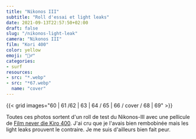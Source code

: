 ```yaml
---
title: "Nikonos III"
subtitle: "Roll d'essai et light leaks"
date: 2021-09-13T22:57:50+02:00
draft: false
slug: "/nikonos-light-leak"
camera: "Nikonos III"
film: "Kori 400"
color: yellow
emoji: "🏄‍♂️"
categories:
- surf
resources:
- src: "*.webp"
- src: "*67.webp"
  name: "cover"
---
```


 {{< grid images="60 | 61 /62 | 63 | 64 / 65 | 66 / cover / 68 | 69" >}}


 Toutes ces photos sortent d'un roll de test du Nikonos-III avec une pellicule de [Film never die Kiro 400](https://morifilmlab.com/collections/35mm-film/products/kiro-400-35mm-film).
 J'ai cru que je l'avais bien rembobinée mais les light leaks prouvent le contraire. Je me suis d'ailleurs bien fait peur.
